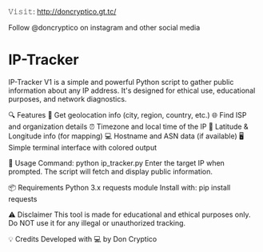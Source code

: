𝚅𝚒𝚜𝚒𝚝: http://doncryptico.gt.tc/

Follow @doncryptico on instagram and other social media

# IP-Tracker
IP-Tracker V1 is a simple and powerful Python script to gather public information about any IP address. It's designed for ethical use, educational purposes, and network diagnostics.

🔍 Features
📍 Get geolocation info (city, region, country, etc.)
🌐 Find ISP and organization details
⏰ Timezone and local time of the IP
📡 Latitude & Longitude info (for mapping)
💻 Hostname and ASN data (if available)
🖥️ Simple terminal interface with colored output

🧠 Usage
Command: python ip_tracker.py
Enter the target IP when prompted. The script will fetch and display public information.

📦 Requirements
Python 3.x
requests module
Install with: pip install requests

⚠️ Disclaimer
This tool is made for educational and ethical purposes only.
Do NOT use it for any illegal or unauthorized tracking.

💡 Credits
Developed with 💻 by Don Cryptico
